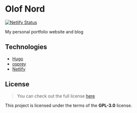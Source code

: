# Olof Nord

[![Netlify Status](https://api.netlify.com/api/v1/badges/06b889ba-1580-434b-8752-b80b7ea0ec20/deploy-status)](https://app.netlify.com/sites/priceless-hoover-930746/deploys)

My personal portfolio website and blog

## Technologies

- [Hugo](https://gohugo.io/)
- [osprey](https://github.com/tomanistor/osprey)
- [Netlify](https://www.netlify.com/)

## License

>You can check out the full license [here](https://github.com/olof-nord/olof-nord.github.io/blob/master/LICENSE)

This project is licensed under the terms of the **GPL-3.0** license.
